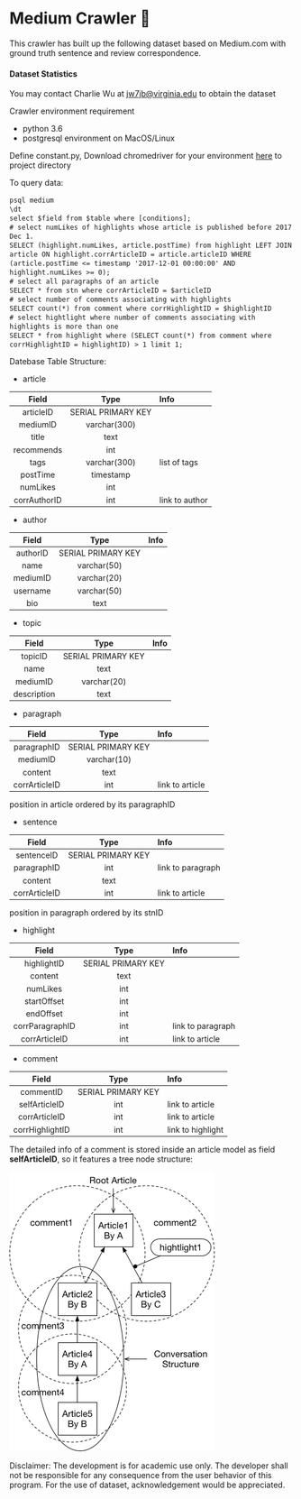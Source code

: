 # Medium Crawler 🐜
This crawler has built up the following dataset based on Medium.com with ground truth sentence and review correspondence.

#### Dataset Statistics

You may contact Charlie Wu at jw7jb@virginia.edu to obtain the dataset

Crawler environment requirement
- python 3.6
- postgresql environment on MacOS/Linux

Define constant.py, Download chromedriver for your environment [here](https://github.com/SeleniumHQ/selenium/wiki/ChromeDriver) to project directory

To query data:
```
psql medium
\dt
select $field from $table where [conditions];
# select numLikes of highlights whose article is published before 2017 Dec 1.
SELECT (highlight.numLikes, article.postTime) from highlight LEFT JOIN article ON highlight.corrArticleID = article.articleID WHERE (article.postTime <= timestamp '2017-12-01 00:00:00' AND highlight.numLikes >= 0);
# select all paragraphs of an article
SELECT * from stn where corrArticleID = $articleID
# select number of comments associating with highlights
SELECT count(*) from comment where corrHighlightID = $highlightID
# select hightlight where number of comments associating with highlights is more than one
SELECT * from highlight where (SELECT count(*) from comment where corrHighlightID = highlightID) > 1 limit 1;

```

Datebase Table Structure:

- article

| Field   | Type      |    Info                |
| :-------------:|:-------------:| :----------------------|
| articleID           | SERIAL PRIMARY KEY |                        |
| mediumID     | varchar(300)      |                        |
| title        | text      |                        |
| recommends       | int      |                        |
| tags             | varchar(300)     |  list of tags        |
| postTime         |  timestamp        |                        |
| numLikes         |   int           |                        |
| corrAuthorID     | int      |    link to author |

- author

| Field   | Type      | Info  |
| :-------------:|:-------------:| :---- |
| authorID      | SERIAL PRIMARY KEY |  |
| name    | varchar(50)       |    |
| mediumID| varchar(20)       |     |
| username| varchar(50)       |     |
| bio     | text               |     |

- topic

| Field   | Type      | Info  |
| :-------------:|:-------------:| :---- |
| topicID      | SERIAL PRIMARY KEY |  |
| name    | text       |    |
| mediumID| varchar(20)       |     |
| description   | text               |     |

- paragraph

| Field   | Type      | Info  |
| :-------------:|:-------------:| :---- |
| paragraphID         |SERIAL PRIMARY KEY |  |
| mediumID      |varchar(10)       |    |
| content       |text               |     |
| corrArticleID     | int           |   link to article  |

position in article ordered by its paragraphID

- sentence

| Field   | Type      | Info  |
| :-------------:|:-------------:| :---- |
| sentenceID         |SERIAL PRIMARY KEY |  |
| paragraphID      | int       |  link to paragraph  |
| content       |text               |     |
| corrArticleID     | int           |   link to article  |

position in paragraph ordered by its stnID

- highlight

| Field   | Type      | Info  |
| :-------------:|:-------------:| :---- |
| highlightID         |SERIAL PRIMARY KEY |  |
| content       |text               |     |
| numLikes      |int               |     |
| startOffset | int | |
| endOffset | int | |
| corrParagraphID | int |  link to paragraph |
| corrArticleID | int     |  link to article |


- comment

| Field   | Type      |  Info                    |
| :-------------:|:-------------:| :------------------------|
| commentID     | SERIAL PRIMARY KEY |                          |
| selfArticleID     | int      |  link to article   |
| corrArticleID     | int      |  link to article   |
| corrHighlightID   | int      |  link to highlight|

The detailed info of a comment is stored inside an article model as field **selfArticleID**, so it features a tree node structure:

![tree graph](./documentation/tree_vis.png)


Disclaimer: The development is for academic use only. The developer shall not be responsible for any consequence from the user behavior of this program.
For the use of dataset, acknowledgement would be appreciated.
